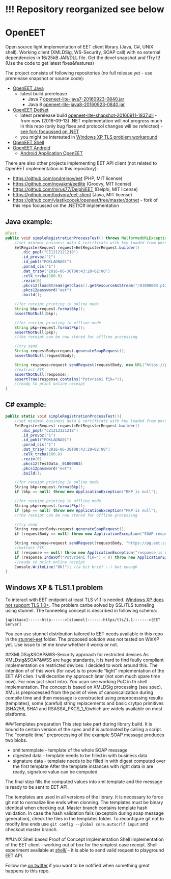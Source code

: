 # !!! Repository reorganized see below

# OpenEET
Open source light implementation of EET client library (Java, C#, UNIX shell). Working client (XMLDSig, WS-Security, SOAP call) with no external dependencies in 16/25kB JAR/DLL file. Get the devel snapshot and !Try It! (Use the code to get latest fixes&features)

The project consists of following repositories (no full release yet - use prerelease snapshot or source code):
* [OpenEET Java](https://github.com/l-ra/openeet-java)
  * latest build prerelease
    * Java 7 [openeet-lite-java7-20160923-0840.jar](releases/prerelease/openeet-lite-java7-20160923-0840.jar) 
    * Java 8 [openeet-lite-java8-20160923-0840.jar](releases/prerelease/openeet-lite-java8-20160923-0840.jar)
* [OpenEET DotNet](https://github.com/l-ra/openeet-dotnet)
  * latest prerelease build [openeet-lite-shapshot-20160911-1837.dll](releases/prerelease/openeet-lite-shapshot-20160911-1837.dll) - from now (2016-09-13) .NET mplementation will not progress much in this repo (only bug fixes and protocol changes will be refelcted) - [see fork focuussed on .NET](https://github.com/vlastikcocek/openeet/tree/master/dotnet)
  * you might be interested in [Windows XP TLS problem workaround](#windows-xp--tls11-problem)
* [OpenEET Shell](https://github.com/l-ra/openeet-shell)
* [OpenEET Android](https://github.com/l-ra/openeet-java)
  * [Android Application OpenEET](https://play.google.com/store/apps/details?id=com.github.openeet.openeet)


There are also other projects implementing EET API client (not related to OpenEET implementation in this repository):
* https://github.com/ondrejnov/eet (PHP, MIT license)
* https://github.com/novakmi/eetlite (Groovy, MIT license)
* https://github.com/mirus77/DelphiEET (Delphi, MIT license)
* https://github.com/todvora/eet-client (Java, MIT license)
* https://github.com/vlastikcocek/openeet/tree/master/dotnet - fork of this repo focussed on the .NET/C# implementation

## Java example:

```java
@Test
public void simpleRegistrationProcessTest() throws MalformedURLException, IOException{
    //set minimal business data & certificate with key loaded from pkcs12 file
	EetRegisterRequest request=EetRegisterRequest.builder()
	   .dic_popl("CZ1212121218")
	   .id_provoz("1")
	   .id_pokl("POKLADNA01")
	   .porad_cis("1")
	   .dat_trzby("2016-06-30T08:43:28+02:00")
	   .celk_trzba(100.0)
	   .rezim(0)
	   .pkcs12(loadStream(getClass().getResourceAsStream("/01000003.p12")))
	   .pkcs12password("eet")
	   .build();

	//for receipt printing in online mode
	String bkp=request.formatBkp();
	assertNotNull(bkp);

	//for receipt printing in offline mode
	String pkp=request.formatPkp();
	assertNotNull(pkp);
	//the receipt can be now stored for offline processing

	//try send
	String requestBody=request.generateSoapRequest();
	assertNotNull(requestBody);

	String response=request.sendRequest(requestBody, new URL("https://pg.eet.cz:443/eet/services/EETServiceSOAP/v3"));
	//extract FIK
	assertNotNull(response);
	assertTrue(response.contains("Potvrzeni fik="));
	//ready to print online receipt
}
```


## C# example:
```c#
public static void simpleRegistrationProcessTest(){
    //set minimal business data & certificate with key loaded from pkcs12 file
    EetRegisterRequest request=EetRegisterRequest.builder()
       .dic_popl("CZ1212121218")
       .id_provoz("1")
       .id_pokl("POKLADNA01")
       .porad_cis("1")
       .dat_trzby("2016-06-30T08:43:28+02:00")
       .celk_trzba(100.0)
       .rezim(0)
       .pkcs12(TestData._01000003)
       .pkcs12password("eet")
       .build();

    //for receipt printing in online mode
    String bkp=request.formatBkp();
    if (bkp == null) throw new ApplicationException("BKP is null");

    //for receipt printing in offline mode
    String pkp=request.formatPkp();
    if (pkp == null) throw new ApplicationException("PKP is null");
    //the receipt can be now stored for offline processing

    //try send
    String requestBody=request.generateSoapRequest();
    if (requestBody == null) throw new ApplicationException("SOAP request is null");

    String response=request.sendRequest(requestBody, "https://pg.eet.cz:443/eet/services/EETServiceSOAP/v3);
    //extract FIK
    if (response == null) throw new ApplicationException("response is null");
    if (response.IndexOf("Potvrzeni fik=") < 0) throw new ApplicationException("FIK not found in the response");
    //ready to print online receipt
    Console.WriteLine("OK!"); //a bit brief :-) but enough
}
```

## Windows XP & TLS1.1 problem
To interact with EET endpoint at least TLS v1.1 is needed. [Windows XP does not support TLS 1.0+](https://blogs.msdn.microsoft.com/kaushal/2011/10/02/support-for-ssltls-protocols-on-windows/). The problem canbe solved by SSL/TLS tunneling using stunnel. The tunneeling concept is described in following schema:

```
[aplikace]------http------>[stunnel]-------https/tls/1.1------->[EET Server]
```
You can use stunnel distribution tailored to EET needs available in this repo in the [stunnel-eet](stunnel-eet/win32/) folder. The proposed solution was not tested on WinXP yet. Use issue to let me know whether it works or not.  

##XMLDSig&SOAP&WS-Security approach for restricted devices
As XMLDsig&SOAP&WSS are huge standards, it is hard to find fuully compliant implementation on restricted devices. I decided to work around this. The intention of of this work (for now) is to provide "light" implementation of the EET API clien.
I will decsribe my approach later (not som much spare time now). For now just short intro. You ucan see working PoC in th shell implementation. The concept is based on XMLDSig processing (see spec). XML is preprocessed from the point of view of canonicalization during compile time and then message is constructed using preprocessing results (templates), some (careful) string replacements and basic crytpo primitives (SHA256, SHA1 and RSASSA_PKCS_1_5)which are widely available on most platforms.

###Templates preparation
This step take part during library build. It is bound to certain version of the spec and it is automated by calling a script. The "compile time" preprocessing of the example SOAP message produces two blobs.
* xml temmplate - template of the whole SOAP message
* digested data - template needs to be filled in with business data
* signature data - template needs to be filled in with digest computed over the first template
After the template instances with right data in are ready, signature value can be computed. 

The final step fills the computed values into xml template and the message is ready to be sent to EET API.

The templates are used in all versions of the library. It is necessary to force git not to normalize line ends when clonning. The templates must be binary identical when checking out. Master branch contains template hash validation. In case the hash validation fails (exceptoin during soap message generation), check the files in the templates folder. To reconfigure git not to modify line ends use `git config --global core.autocrlf input` and checkout master branch.

##UNIX Shell based Proof of Concept Implementation
Shell implementation of the EET client - working out of box for the simplest case receipt.
Shell experiment available at [shell/](shell/) - it is able to send valid request to playground EET API.

Follow me [on twitter](https://twitter.com/_lra) if you want to be notified when something great happens to this repo.



